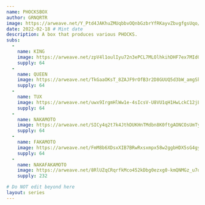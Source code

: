 ```yaml
---
name: PHOCKSBOX
author: GRNQRTR
image: https://arweave.net/Y_Ptd4JAKhuZMUqbbvOQnbGzbrYfRKayvZbvgfgsUqo/PHOCKSBOX.gif
date: 2022-02-18 # Mint date
description: A box that produces various PHOCKS.
subs: 
  - 
    name: KING
    image: https://arweave.net/zpV4l1oulIyu72n3ePCL7MLOlhkihDHF7ex7MId0TdI/KING.gif
    supply: 64
  - 
    name: QUEEN
    image: https://arweave.net/TkGaaOKsT_8ZAJF9rOfB3r2D8GUUQ5d3bW_amgSkR64/QUEEN.gif
    supply: 64
  - 
    name: TUX
    image: https://arweave.net/uwx9IrgmHlWw1e-4sIcsV-U8VU1qH1HwLckC12jLcJg/TUX.gif
    supply: 64
  - 
    name: NAKAMOTO
    image: https://arweave.net/SICy4q2t7k4JthDUKHnTMdbn8K0ftgAONCOsUmTyhus/NAKAMOTO.gif
    supply: 64
  - 
    name: FAKAMOTO
    image: https://arweave.net/FmM8b6XDsxXIB7BRwRxsxmpx58w2ggbHDX5sG4gy0EU/FAKAMOTO.gif
    supply: 64
  - 
    name: NAKAFAKAMOTO
    image: https://arweave.net/8RlUZqCRqrfkMco452kDbg0ezxg0-kmQNMGz_u7qXm8/NAKAFAKAMOTO.gif
    supply: 232

# Do NOT edit beyond here
layout: series
---
```

